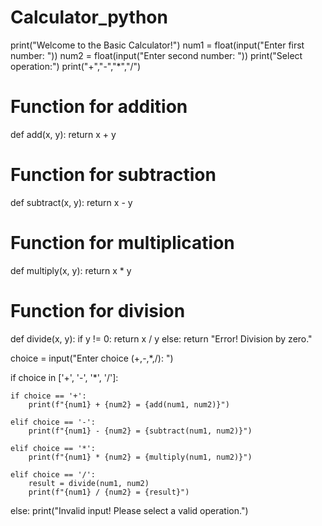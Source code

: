 # Calculator_python
print("Welcome to the Basic Calculator!")
num1 = float(input("Enter first number: "))
num2 = float(input("Enter second number: "))
print("Select operation:")
print("+","-","*","/")

# Function for addition
def add(x, y):
    return x + y

# Function for subtraction
def subtract(x, y):
    return x - y

# Function for multiplication
def multiply(x, y):
    return x * y

# Function for division
def divide(x, y):
    if y != 0:
        return x / y
    else:
        return "Error! Division by zero."


choice = input("Enter choice (+,-,*,/): ")

if choice in ['+', '-', '*', '/']:


    if choice == '+':
        print(f"{num1} + {num2} = {add(num1, num2)}")

    elif choice == '-':
        print(f"{num1} - {num2} = {subtract(num1, num2)}")

    elif choice == '*':
        print(f"{num1} * {num2} = {multiply(num1, num2)}")

    elif choice == '/':
        result = divide(num1, num2)
        print(f"{num1} / {num2} = {result}")

else:
    print("Invalid input! Please select a valid operation.")
